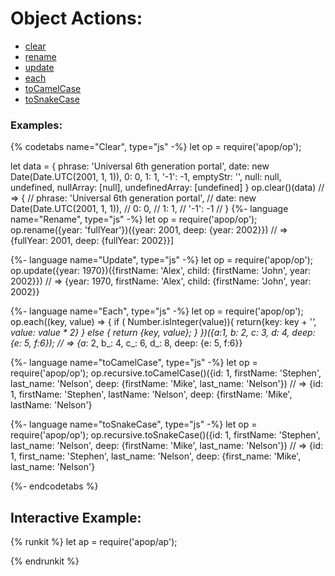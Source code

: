 # Object Actions:
* [clear](basics/object/clear.md)
* [rename](basics/object/rename.md)
* [update](basics/object/update.md)
* [each](basics/object/each.md)
* [toCamelCase](basics/object/toCamelCase.md)
* [toSnakeCase](basics/object/toSnakeCase.md)

### Examples: 
{% codetabs name="Clear", type="js" -%} 
let op = require('apop/op');

let data = {
    phrase: 'Universal 6th generation portal',
    date: new Date(Date.UTC(2001, 1, 1)),
    0: 0,
    1: 1,
    '-1': -1,
    emptyStr: '',
    null: null,
    undefined,
    nullArray: [null],
    undefinedArray: [undefined]
}
op.clear()(data)
// => {
//        phrase: 'Universal 6th generation portal',
//        date: new Date(Date.UTC(2001, 1, 1)),
//        0: 0,
//        1: 1,
//        '-1': -1
// }
{%- language name="Rename", type="js" -%}
let op = require('apop/op');
op.rename({year: 'fullYear'})({year: 2001, deep: {year: 2002}})
// => {fullYear: 2001, deep: {fullYear: 2002}}]

{%- language name="Update", type="js" -%}
let op = require('apop/op');
op.update({year: 1970})({firstName: 'Alex', child: {firstName: 'John', year: 2002}})
// => {year: 1970, firstName: 'Alex', child: {firstName: 'John', year: 2002}}

{%- language name="Each", type="js" -%}
let op = require('apop/op');
op.each((key, value) => {
     if ( Number.isInteger(value)){
        return{key: key + '_', value: value * 2}
      } else {
        return {key, value};
      }
})({a:1, b: 2, c: 3, d: 4, deep: {e: 5, f:6});
// => {a_: 2, b_: 4, c_: 6, d_: 8, deep: {e: 5, f:6}}

{%- language name="toCamelCase", type="js" -%}
let op = require('apop/op');
op.recursive.toCamelCase()({id: 1, firstName: 'Stephen', last_name: 'Nelson', deep: {firstName: 'Mike', last_name: 'Nelson'})
// => {id: 1, firstName: 'Stephen', lastName: 'Nelson', deep: {firstName: 'Mike', lastName: 'Nelson'}

{%- language name="toSnakeCase", type="js" -%}
let op = require('apop/op');
op.recursive.toSnakeCase()({id: 1, firstName: 'Stephen', last_name: 'Nelson', deep: {firstName: 'Mike', last_name: 'Nelson'})
// => {id: 1, first_name: 'Stephen', last_name: 'Nelson', deep: {first_name: 'Mike', last_name: 'Nelson'}

{%- endcodetabs %}


## Interactive Example:

{% runkit %}
let ap = require('apop/ap');

{% endrunkit %}